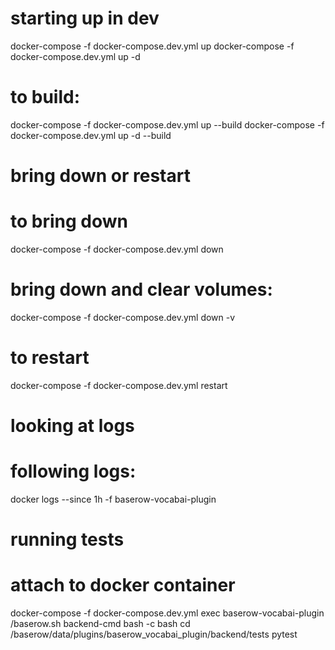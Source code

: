 starting up in dev
==================

docker-compose -f docker-compose.dev.yml up
docker-compose -f docker-compose.dev.yml up -d

# to build:
docker-compose -f docker-compose.dev.yml up --build
docker-compose -f docker-compose.dev.yml up -d --build


bring down or restart
=====================

# to bring down
docker-compose -f docker-compose.dev.yml down
# bring down and clear volumes:
docker-compose -f docker-compose.dev.yml down -v
#
# to restart
docker-compose -f docker-compose.dev.yml restart

looking at logs
===============
# following logs:
docker logs --since 1h -f baserow-vocabai-plugin

running tests
=============

# attach to docker container
docker-compose -f docker-compose.dev.yml exec baserow-vocabai-plugin /baserow.sh backend-cmd bash -c bash
cd /baserow/data/plugins/baserow_vocabai_plugin/backend/tests
pytest